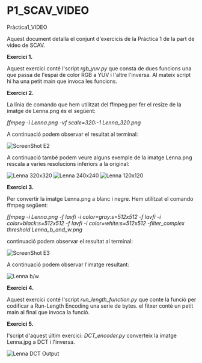 # P1_SCAV_VIDEO
Pràctica1_VIDEO

Aquest document detalla el conjunt d'exercicis de la Pràctica 1 de la part de vídeo de SCAV.

**Exercici 1.**

Aquest exercici conté l'script *rgb_yuv.py* que consta de dues funcions una que passa de l'espai de color RGB a YUV i l'altre l'inversa. Al mateix script hi ha una petit main que invoca les funcions.

**Exercici 2.**

La línia de comando que hem utilitzat del ffmpeg per fer el resize de la imatge de Lenna.png és el següent:

*ffmpeg -i Lenna.png -vf scale=320:-1 Lenna_320.png*

A continuació podem observar el resultat al terminal:

![ScreenShot E2](https://github.com/paumonterop/P1_SCAV_VIDEO/tree/main/Imatges/E2_resize_Lenna.png?raw=true "ScreenShot E2")

A continuació també podem veure alguns exemple de la imatge Lenna.png rescala a varies resolucions inferiors a la original:

![Lenna 320x320](https://github.com/paumonterop/P1_SCAV_VIDEO/tree/main/Imatges/Lenna_320.png?raw=true)
![Lenna 240x240](https://github.com/paumonterop/P1_SCAV_VIDEO/tree/main/Imatges/Lenna_3240.png?raw=true)
![Lenna 120x120](https://github.com/paumonterop/P1_SCAV_VIDEO/tree/main/Imatges/Lenna_120.png?raw=true)

**Exercici 3.**

Per convertir la imatge Lenna.png a blanc i negre. Hem utilitzat el comando ffmpeg següent:

*ffmpeg -i Lenna.png -f lavfi -i color=gray:s=512x512 -f lavfi -i color=black:s=512x512 -f lavfi -i color=white:s=512x512 -filter_complex threshold Lenna_b_and_w.png*

 continuació podem observar el resultat al terminal:

![ScreenShot E3](https://github.com/paumonterop/P1_SCAV_VIDEO/tree/main/Imatges/E3_bw_Lenna.png?raw=true)

A continuació podem observar l'imatge resultant:

![Lenna b/w](https://github.com/paumonterop/P1_SCAV_VIDEO/tree/main/Imatges/Lenna_b_and_w.png?raw=true)

**Exercici 4.**

Aquest exercici conté l'script *run_length_function.py* que conte la funció per codificar a Run-Length Encoding una serie de bytes.
el fitxer conté un petit main al final que invoca la funció.

**Exercici 5.**

l'script d'aquest últim exercici: *DCT_encoder.py* converteix la imatge Lenna.jpg a DCT i l'inversa. 

![Lenna DCT Output](https://github.com/paumonterop/P1_SCAV_VIDEO/tree/main/Imatges/output_Lenna.jpg?raw=true)
